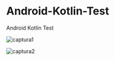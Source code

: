 # Android-Kotlin-Test
Android Kotlin Test

![captura1](https://user-images.githubusercontent.com/72764480/144479046-a3052d26-d1bb-4e97-8f62-c7a3d8aecd58.png)

![captura2](https://user-images.githubusercontent.com/72764480/144479140-cdce57e5-47bc-4862-9919-88925e1e5ff6.png)
